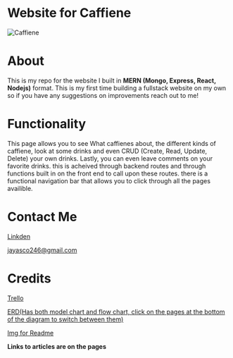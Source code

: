 # Website for Caffiene

![Caffiene](https://thumbs.dreamstime.com/b/chemical-formula-caffeine-coffee-beans-background-close-up-100348619.jpg)

# About

This is my repo for the website I built in **MERN (Mongo, Express, React, Nodejs)** format. This is my first time building a fullstack website on my own so if you have any suggestions on improvements reach out to me!

# Functionality

This page allows you to see What caffienes about, the different kinds of caffiene, look at some drinks and even CRUD (Create, Read, Update, Delete) your own drinks. Lastly, you can even leave comments on your favorite drinks. this is acheived through backend routes and through functions built in on the front end to call upon these routes. there is a functional navigation bar that allows you to click through all the pages availible.

# Contact Me

[Linkden](www.linkedin.com/in/joshua-ascolillo)

jayasco246@gmail.com


# Credits

[Trello](https://trello.com/b/MiEffXEl/website-for-caffiene)

[ERD(Has both model chart and flow chart, click on the pages at the bottom of the diagram to switch between them)](https://app.diagrams.net/#G18RJUK5B7L44ZCE6zv7TMByfzf0ERXBTU)

[Img for Readme](https://thumbs.dreamstime.com/b/chemical-formula-caffeine-coffee-beans-background-close-up-100348619.jpg)

**Links to articles are on the pages**


